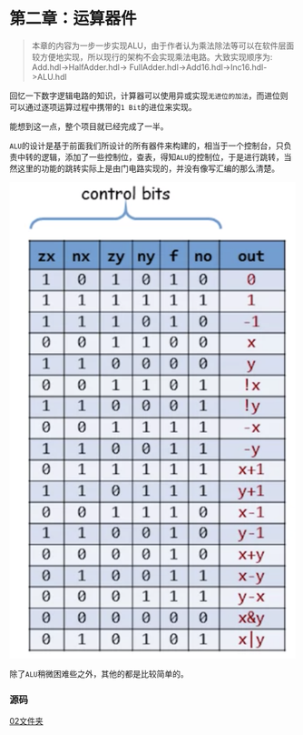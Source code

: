 # 第二章：运算器件

> 本章的内容为一步一步实现ALU，由于作者认为乘法除法等可以在软件层面较方便地实现，所以现行的架构不会实现乘法电路。大致实现顺序为: Add.hdl->HalfAdder.hdl-> FullAdder.hdl->Add16.hdl->Inc16.hdl->ALU.hdl

回忆一下数字逻辑电路的知识，计算器可以使用异或实现`无进位的加法`，而进位则可以通过逐项运算过程中携带的`1 Bit`的进位来实现。

能想到这一点，整个项目就已经完成了一半。

`ALU`的设计是基于前面我们所设计的所有器件来构建的，相当于一个控制台，只负责中转的逻辑，添加了一些控制位，查表，得知`ALU`的控制位，于是进行跳转，当然这里的功能的跳转实际上是由门电路实现的，并没有像写汇编的那么清楚。

<img src="https://github.com/coderhare/nand2tetris/blob/main/Images/ALU.png" />

除了`ALU`稍微困难些之外，其他的都是比较简单的。

### 源码
[02文件夹](https://github.com/coderhare/nand2tetris/tree/main/Documents/Code/02)
